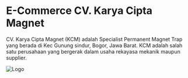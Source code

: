 
# E-Commerce CV. Karya Cipta Magnet

CV. Karya Cipta Magnet (KCM) adalah Specialist Permanent Magnet Trap yang berada di Kec Gunung sindur, Bogor, Jawa Barat. KCM adalah salah satu perusahaan yang bergerak dalam usaha rekayasa mekanik maupun supplier.




![Logo](https://res.cloudinary.com/dbllvvcv5/image/upload/v1711022520/karyaciptamagnet/bxqrmzzjgsk9c4cwr6c9.png)

